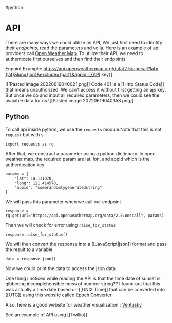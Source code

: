 #python
# API 
There are many ways we could utilize an API, We just first need to identify their *endpoints*, read the parameters and voila. 
Here is an example of api providers call [Open Weather Map](https://openweathermap.org/api/one-call-api). To utilize their API, we need to authenticate first ourselves and then find their endpoints. 

Enpoint Example: https://api.openweathermap.org/data/2.5/onecall?lat={lat}&lon={lon}&exclude={part}&appid=[{API key}]

![[Pasted image 20220619040021.png]]
 Code 401 is a [[Http Status Code]] that means unauthorized. We can't access it without first getting an api key. But once we do and input all required parameters, then we could see the avaiable data for us.![[Pasted image 20220619040358.png]]
## Python
To call api inside python, we use the `requests` module.Note that this is not `request` but with s
```
import requests as rq
```
 
After that, we construct a parameter using a python dictionary. In open weather map, the required param are lat, lon, and appid which is the authentication key
```
params = {
	"lat": 14.131070,
	"long": 121.414570,
	"appid": "somerandomlygeneratedstring"
}
```

We will pass this parameter when we call our endpoint
```
response = rq.get(url="https://api.openweathermap.org/data/2.5/onecall", params)
```

Then we will check for error using `raise_for_status`
```
response.raise_for_status()
```

We will then convert the response into a [[JavaScript|json]] format and pass the result to a variable
```
data = response.json()
```

Now we could print the data to access the json data.












One thing i noticed while reading the API is that the time date of sunset is gibbering incomplehensible mess of number string?? I found out that this was actually a time date based on [[UNIX Time]] that can be converted into [[UTC]] using this website called [Epoch Converter](https://www.epochconverter.com/)

Also, here is a good website for weather visualization : [Ventusky](https://www.ventusky.com/?p=60.1;20.2;5&l=temperature-2m&t=20220618/2100)


See an example of API using [[Twillio]]
